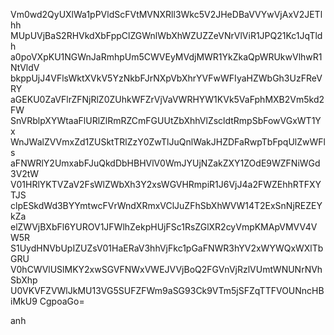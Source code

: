 Vm0wd2QyUXlWa1pPVldScFVtMVNXRll3Wkc5V2JHeDBaVVYwVjAxV2JETlhh
MUpUVjBaS2RHVkdXbFppClZGWnlWbXhWZUZZeVNrVlViR1JPQ21Kc1JqTldh
a0poVXpKU1NGWnJaRmhpUm5CWVEyMVdjMWR1YkZkaQpWRUkwVlhwR1NtVldV
bkppUjJ4VFlsWktXVkV5YzNkbFJrNXpVbXhrYVFwWFIyaHZWbGh3UzFReVRY
aGEKU0ZaVFlrZFNjRlZ0ZUhkWFZrVjVaVWRHYW1KVk5VaFphMXB2Vm5kd2FW
SnVRblpXYWtaaFlURlZlRmRZCmFGUUtZbXhhVlZscldtRmpSbFowVGxWT1Yx
WnJWalZVVmxZd1ZUSktTRlZzY0ZwTlJuQnlWakJHZDFaRwpTbFpqUlZwWFls
aFNWRlY2UmxabFJuQkdDbHBHVlV0WmJYUjNZakZXY1ZOdE9WZFNiWGd3V2tW
V01HRlYKTVZaV2FsWlZWbXh3Y2xsWGVHRmpiR1J6VjJ4a2FWZEhhRTFXYTJS
clpESkdWd3BYYmtwcFVrWndXRmxVClJuZFhSbXhWVW14T2ExSnNjREZEYkZa
elZWVjBXbFl6YUROV1JFWlhZekpHUjFSc1RsZGlXR2cyVmpKMApVMVV4VW5R
S1UydHNVbUpIZUZsV01HaERaV3hhVjFkc1pGaFNWR3hYV2xWYWQxWXlTbGRU
V0hCWVlUSlMKY2xwSGVFNWxVWEJVVjBoQ2FGVnVjRzlVUmtWNUNrNVhSbXhp
U0VKVFZVWlJkMU13VG5SUFZFWm9aSG93Ck9VTm5jSFZqTTFVOUNncHBiMkU9
CgpoaGo=

anh
